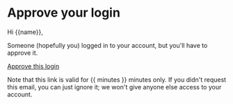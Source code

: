 # Approve your login

Hi {{name}},

Someone (hopefully you) logged in to your account, but you'll have to approve it.

<a href="{{ link }}" class="btn btn-primary">Approve this login</a>

Note that this link is valid for {{ minutes }} minutes only. If you didn't request this email, you can just ignore it; we won't give anyone else access to your account.
